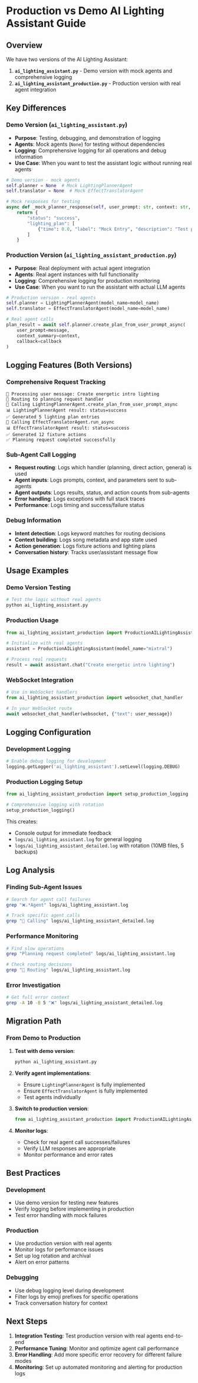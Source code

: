 # Production vs Demo AI Lighting Assistant Guide

## Overview

We have two versions of the AI Lighting Assistant:

1. **`ai_lighting_assistant.py`** - Demo version with mock agents and comprehensive logging
2. **`ai_lighting_assistant_production.py`** - Production version with real agent integration

## Key Differences

### Demo Version (`ai_lighting_assistant.py`)
- **Purpose**: Testing, debugging, and demonstration of logging
- **Agents**: Mock agents (`None`) for testing without dependencies
- **Logging**: Comprehensive logging for all operations and debug information
- **Use Case**: When you want to test the assistant logic without running real agents

```python
# Demo version - mock agents
self.planner = None  # Mock LightingPlannerAgent
self.translator = None  # Mock EffectTranslatorAgent

# Mock responses for testing
async def _mock_planner_response(self, user_prompt: str, context: str, callback):
    return {
        "status": "success",
        "lighting_plan": [
            {"time": 0.0, "label": "Mock Entry", "description": "Test plan entry"}
        ]
    }
```

### Production Version (`ai_lighting_assistant_production.py`)
- **Purpose**: Real deployment with actual agent integration
- **Agents**: Real agent instances with full functionality
- **Logging**: Comprehensive logging for production monitoring
- **Use Case**: When you want to run the assistant with actual LLM agents

```python
# Production version - real agents
self.planner = LightingPlannerAgent(model_name=model_name)
self.translator = EffectTranslatorAgent(model_name=model_name)

# Real agent calls
plan_result = await self.planner.create_plan_from_user_prompt_async(
    user_prompt=message,
    context_summary=context,
    callback=callback
)
```

## Logging Features (Both Versions)

### Comprehensive Request Tracking
```
💬 Processing user message: Create energetic intro lighting
🎯 Routing to planning request handler
🤖 Calling LightingPlannerAgent.create_plan_from_user_prompt_async
📊 LightingPlannerAgent result: status=success
✅ Generated 5 lighting plan entries
🤖 Calling EffectTranslatorAgent.run_async
📊 EffectTranslatorAgent result: status=success
✅ Generated 12 fixture actions
✅ Planning request completed successfully
```

### Sub-Agent Call Logging
- **Request routing**: Logs which handler (planning, direct action, general) is used
- **Agent inputs**: Logs prompts, context, and parameters sent to sub-agents
- **Agent outputs**: Logs results, status, and action counts from sub-agents
- **Error handling**: Logs exceptions with full stack traces
- **Performance**: Logs timing and success/failure status

### Debug Information
- **Intent detection**: Logs keyword matches for routing decisions
- **Context building**: Logs song metadata and app state used
- **Action generation**: Logs fixture actions and lighting plans
- **Conversation history**: Tracks user/assistant message flow

## Usage Examples

### Demo Version Testing
```python
# Test the logic without real agents
python ai_lighting_assistant.py
```

### Production Usage
```python
from ai_lighting_assistant_production import ProductionAILightingAssistant

# Initialize with real agents
assistant = ProductionAILightingAssistant(model_name="mixtral")

# Process real requests
result = await assistant.chat("Create energetic intro lighting")
```

### WebSocket Integration
```python
# Use in WebSocket handlers
from ai_lighting_assistant_production import websocket_chat_handler

# In your WebSocket route
await websocket_chat_handler(websocket, {"text": user_message})
```

## Logging Configuration

### Development Logging
```python
# Enable debug logging for development
logging.getLogger('ai_lighting_assistant').setLevel(logging.DEBUG)
```

### Production Logging Setup
```python
from ai_lighting_assistant_production import setup_production_logging

# Comprehensive logging with rotation
setup_production_logging()
```

This creates:
- Console output for immediate feedback
- `logs/ai_lighting_assistant.log` for general logging
- `logs/ai_lighting_assistant_detailed.log` with rotation (10MB files, 5 backups)

## Log Analysis

### Finding Sub-Agent Issues
```bash
# Search for agent call failures
grep "❌.*Agent" logs/ai_lighting_assistant.log

# Track specific agent calls
grep "🤖 Calling" logs/ai_lighting_assistant_detailed.log
```

### Performance Monitoring
```bash
# Find slow operations
grep "Planning request completed" logs/ai_lighting_assistant.log

# Check routing decisions
grep "🎯 Routing" logs/ai_lighting_assistant.log
```

### Error Investigation
```bash
# Get full error context
grep -A 10 -B 5 "❌" logs/ai_lighting_assistant_detailed.log
```

## Migration Path

### From Demo to Production

1. **Test with demo version**:
   ```bash
   python ai_lighting_assistant.py
   ```

2. **Verify agent implementations**:
   - Ensure `LightingPlannerAgent` is fully implemented
   - Ensure `EffectTranslatorAgent` is fully implemented
   - Test agents individually

3. **Switch to production version**:
   ```python
   from ai_lighting_assistant_production import ProductionAILightingAssistant
   ```

4. **Monitor logs**:
   - Check for real agent call successes/failures
   - Verify LLM responses are appropriate
   - Monitor performance and error rates

## Best Practices

### Development
- Use demo version for testing new features
- Verify logging before implementing in production
- Test error handling with mock failures

### Production
- Use production version with real agents
- Monitor logs for performance issues
- Set up log rotation and archival
- Alert on error patterns

### Debugging
- Use debug logging level during development
- Filter logs by emoji prefixes for specific operations
- Track conversation history for context

## Next Steps

1. **Integration Testing**: Test production version with real agents end-to-end
2. **Performance Tuning**: Monitor and optimize agent call performance
3. **Error Handling**: Add more specific error recovery for different failure modes
4. **Monitoring**: Set up automated monitoring and alerting for production logs
